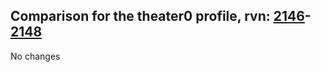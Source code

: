 ## Comparison for the theater0 profile, rvn: [2146](https://github.com/PRO100KatYT/FortniteProfileRevisions/tree/main/profiles/theater0/2146%20theater0.json)-[2148](https://github.com/PRO100KatYT/FortniteProfileRevisions/tree/main/profiles/theater0/2148%20theater0.json)

No changes
